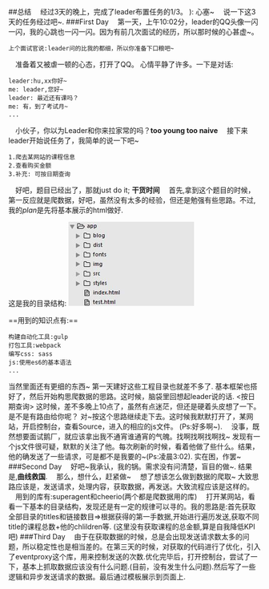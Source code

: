 ##总结
&emsp;经过3天的晚上，完成了leader布置任务的1/3。 ): 心塞~
&emsp;说一下这3天的任务经过吧~.
###First Day
&emsp;第一天，上午10:02分，leader的QQ头像一闪一闪，我的心跳也一闪一闪。因为有前几次面试的经历，所以那时候的心甚虚~。 

	上个面试官说:leader问的比我的都细，所以你准备下口粮吧~
&emsp;准备着又被虐一顿的心态，打开了QQ。 心情平静了许多。一下是对话:

	leader:hu,xx你好~
    me: leader,您好~
    leader: 最近还有课吗？
    me: 有，到了考试月~
    ...

&emsp;小伙子，你以为Leader和你来拉家常的吗？**too young too naive**
&emsp;接下来leader开始说任务了，我简单的说一下吧~
	
	1.爬去某网站的课程信息
	2.查看购买金额
	3.补充: 可按日期查询
&emsp;好吧，题目已经出了，那就just do it;
**干货时间**
&emsp;首先,拿到这个题目的时候，第一反应就是爬数据，好吧，虽然没有太多的经验，但还是勉强有些思路。不过,我的*plan*是先将基本展示的html做好.

这是我的目录结构:
![](./mdImg/content.jpg)

==用到的知识点有:==

	构建自动化工具:gulp
    打包工具:webpack
    编写css: sass
    js:使用es6的基本语法
    ...
当然里面还有更细的东西~
第一天建好这些工程目录也就差不多了. 基本框架也搭好了，然后开始构思爬数据的思路。这时候，脑袋里回想起leader说的话. <按日期查询> 这时候，差不多晚上10点了，虽然有点迷茫，但还是硬着头皮想了一下。 是不是有路由给你呢？ 对~按这个思路继续走下去。这时候我默默打开了，某网站，开启控制台，查看Source，进入的相应的js文件。 (Ps:好多啊~). 
&emsp;没事，既然想要面试鹅厂，就应该拿出我不通宵谁通宵的气魄。找啊找啊找啊找~ 发现有一个js文件很可疑，默默的关注了他。每次刷新的时候，看着他做了些什么。结果，他的确发送了一些请求，可是都不是我要的~(Ps:凌晨3:02). 实在困，作罢~
###Second Day
&emsp;好吧\~我承认，我的锅。需求没有问清楚，盲目的做~. 结果是,**曲线救国**.
&emsp;那么，想什么，赶紧做~
&emsp;想了想该怎么做到数据的爬取~ 大致思路应该是，发送请求，处理内容，获取数据，再发送。大致流程应该是这样的。
&emsp;用到的库有:superagent和cheerio(两个都是爬数据用的库)
&emsp;打开某网站，看看一下基本的目录结构，发现还是有一定的规律可以寻的。我的思路是:首先获取全部目录的titles和链接数目=>根据获得的第一手数据,开始进行遍历发送,获取不同title的课程总数+他的chlildren等.
(这里没有获取课程的总金额,算是自我降低KPI吧)
###Third Day
&emsp;由于在获取数据的时候，总是会出现发送请求数太多的问题，所以稳定性也是相当差的。在第三天的时候，对获取的代码进行了优化，引入了eventproxy这个库，用来控制发送的次数.优化完毕后，打开控制台，尝试了一下，基本上抓取数据应该没有什么问题.(目前，没有发生什么问题).然后写了一些逻辑和异步发送请求的数据。最后通过模板展示到页面上.

